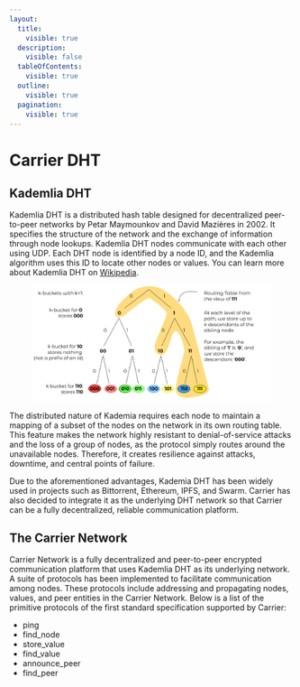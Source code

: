 ```yaml
---
layout:
  title:
    visible: true
  description:
    visible: false
  tableOfContents:
    visible: true
  outline:
    visible: true
  pagination:
    visible: true
---
```


# Carrier DHT

## Kademlia DHT

Kademlia DHT is a distributed hash table designed for decentralized peer-to-peer networks by Petar Maymounkov and David Mazières in 2002. It specifies the structure of the network and the exchange of information through node lookups. Kademlia DHT nodes communicate with each other using UDP. Each DHT node is identified by a node ID, and the Kademlia algorithm uses this ID to locate other nodes or values. You can learn more about Kademlia DHT on [Wikipedia](https://en.wikipedia.org/wiki/Kademlia).

<figure><img src="../.gitbook/assets/image (4) (1).png" alt=""><figcaption></figcaption></figure>

The distributed nature of Kademia requires each node to maintain a mapping of a subset of the nodes on the network in its own routing table. This feature makes the network highly resistant to denial-of-service attacks and the loss of a group of nodes, as the protocol simply routes around the unavailable nodes. Therefore, it creates resilience against attacks, downtime, and central points of failure.

Due to the aforementioned advantages, Kademia DHT has been widely used in projects such as Bittorrent, Ethereum, IPFS, and Swarm. Carrier has also decided to integrate it as the underlying DHT network so that Carrier can be a fully decentralized, reliable communication platform.

## The Carrier Network

Carrier Network is a fully decentralized and peer-to-peer encrypted communication platform that uses Kademlia DHT as its underlying network. A suite of protocols has been implemented to facilitate communication among nodes. These protocols include addressing and propagating nodes, values, and peer entities in the Carrier Network. Below is a list of the primitive protocols of the first standard specification supported by Carrier:

* ping
* find\_node
* store\_value
* find\_value
* announce\_peer
* find\_peer
